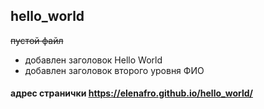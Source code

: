 ## hello_world
~~пустой файл~~
+ добавлен заголовок Hello World
+ добавлен заголовок второго уровня ФИО  
#### адрес странички https://elenafro.github.io/hello_world/
